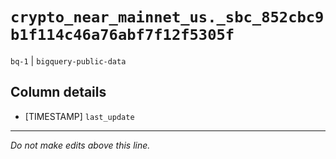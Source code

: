 # `crypto_near_mainnet_us._sbc_852cbc9b1f114c46a76abf7f12f5305f`
`bq-1` | `bigquery-public-data`

## Column details
* [TIMESTAMP] `last_update`

-------------------------------------------------------------------------------
*Do not make edits above this line.*
